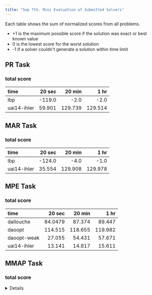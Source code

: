 ```yaml
---
title: "Sep 7th. Mini Evaluation of Submitted Solvers"
---
```


Each table shows the sum of normalized scores from all problems.
* +1 is the maximum possible score if the solution was exact or best known value
* 0 is the lowest score for the worst solution
* -1 if a solver couldn't generate a solution within time limit


## PR Task

### total score
  | time | 20 sec | 20 min | 1 hr |
  |:------|--------:|--------:|------:|
  | lbp  | -119.0 | -2.0   | -2.0 | 
  | uai14-ihler | 59.901 | 129.739 | 129.514 |


## MAR Task
 
### total score
  | time | 20 sec | 20 min | 1 hr |
  |:------|--------:|--------:|------:|
  | lbp  | -124.0 | -4.0   | -1.0 | 
  | uai14-ihler | 35.554 | 129.908 | 129.978 |


## MPE Task

### total score
  | time | 20 sec | 20 min | 1 hr |
  |:------|--------:|--------:|------:|
  |dallouche| 84.0479 |  87.374 | 89.447 |
  |daoopt |114.515    | 118.655        | 119.982  |
  |daoopt-weak | 27.055 | 54.431 | 57.671  |
  |uai14-ihler| 13.141 | 14.817 | 15.611 |  


## MMAP Task
 
### total score

<details>
  <br>
  
  | time | 20 sec | 20 min | 1 hr |
  |:------|--------:|--------:|------:|
  | daoopt | 98.211 | 114.391 | 112.646 |
  |lbp | -118 | -2.683 |6.078 |
  |uai14-ihler | -39.968 | -29.564 |-39.314|
</details>
